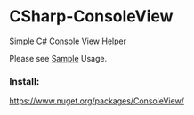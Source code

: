 # CSharp-ConsoleView
Simple C# Console View Helper

Please see [Sample](https://github.com/masters3d/CSharp-ConsoleView/blob/master/ViewSample/Program.cs#L12-L26) Usage.


### Install:
https://www.nuget.org/packages/ConsoleView/

